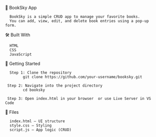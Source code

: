 📘 BookSky App

      BookSky is a simple CRUD app to manage your favorite books.
      You can add, view, edit, and delete book entries using a pop-up form.

🛠 Built With

      HTML
      CSS
      JavaScript

🚀 Getting Started

      Step 1: Clone the repository
            git clone https://github.com/your-username/booksky.git

     Step 2: Navigate into the project directory
            cd booksky

     Step 3: Open index.html in your browser  or use Live Server in VS Code

📂 Files

      index.html – UI structure
      style.css – Styling
      script.js – App logic (CRUD)
